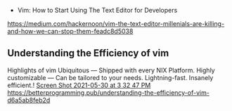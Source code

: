 
- Vim: How to Start Using The Text Editor for Developers

https://medium.com/hackernoon/vim-the-text-editor-millenials-are-killing-and-how-we-can-stop-them-feadc8d5038
###

## Understanding the Efficiency of vim
Highlights of vim
Ubiquitous — Shipped with every NIX Platform.
Highly customizable — Can be tailored to your needs.
Lightning-fast.
Insanely efficient.!
[Screen Shot 2021-05-30 at 3 32 47 PM](https://user-images.githubusercontent.com/79118602/120117672-4a24a680-c15c-11eb-9733-f606be07b559.png)
https://betterprogramming.pub/understanding-the-efficiency-of-vim-d6a5ab8feb2d
###

